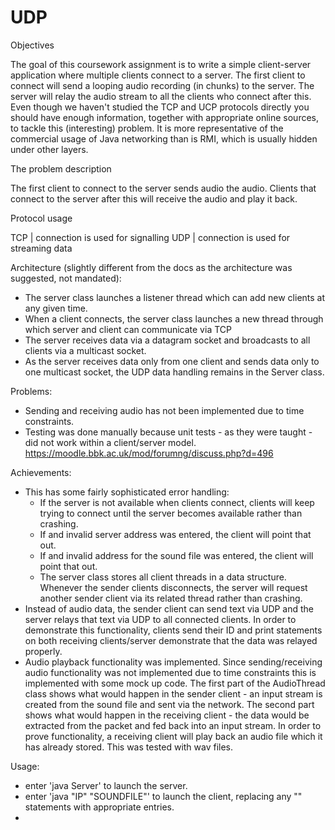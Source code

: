 # UDP

Objectives

The goal of this coursework assignment is to write a simple client-server application where
multiple clients connect to a server. The first client to connect will send a looping audio
recording (in chunks) to the server. The server will relay the audio stream to all the
clients who connect after this.
Even though we haven't studied the TCP and UCP protocols directly you should have
enough information, together with appropriate online sources, to tackle this (interesting)
problem. It is more representative of the commercial usage of Java networking than is
RMI, which is usually hidden under other layers.



The problem description

The first client to connect to the server sends audio the audio. Clients that connect to
the server after this will receive the audio and play it back.



Protocol usage

TCP | connection is used for signalling
UDP | connection is used for streaming data



Architecture (slightly different from the docs as the architecture was suggested, not mandated):

* The server class launches a listener thread which can add new clients at any given time.
* When a client connects, the server class launches a new thread through which server and client can communicate via TCP
* The server receives data via a datagram socket and broadcasts to all clients via a multicast socket.
* As the server receives data only from one client and sends data only to one multicast socket, the UDP data handling remains
  in the Server class.



Problems:

* Sending and receiving audio has not been implemented due to time constraints.
* Testing was done manually because unit tests - as they were taught - did not work within a client/server model.
  https://moodle.bbk.ac.uk/mod/forumng/discuss.php?d=496
  

  
Achievements:

* This has some fairly sophisticated error handling:
	- If the server is not available when clients connect, clients will keep trying to connect until the server becomes available
	  rather than crashing.
	- If and invalid server address was entered, the client will point that out.
	- If and invalid address for the sound file was entered, the client will point that out.
	- The server class stores all client threads in a data structure. Whenever the sender clients disconnects, the server will
	  request another sender client via its related thread rather than crashing.
* Instead of audio data, the sender client can send text via UDP and the server relays that text via UDP to all connected clients.
  In order to demonstrate this functionality, clients send their ID and print statements on both receiving clients/server
  demonstrate that the data was relayed properly.
* Audio playback functionality was implemented. Since sending/receiving audio functionality was not implemented due to time constraints
  this is implemented with some mock up code. The first part of the AudioThread class shows what would happen in the sender client -
  an input stream is created from the sound file and sent via the network. The second part shows what would happen in the receiving
  client - the data would be extracted from the packet and fed back into an input stream.
  In order to prove functionality, a receiving client will play back an audio file which it has already stored. This was tested
  with wav files.


  
Usage:

* enter 'java Server' to launch the server.
* enter 'java "IP" "SOUNDFILE"' to launch the client, replacing any "" statements with appropriate entries.
*



